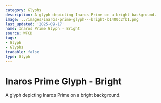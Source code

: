 ```yaml
---
category: Glyphs
description: A glyph depicting Inaros Prime on a bright background.
image: ../images/inaros-prime-glyph---bright-b1400c2fb1.png
last_updated: '2025-09-17'
name: Inaros Prime Glyph - Bright
source: WFCD
tags:
- Glyph
- Glyphs
tradable: false
type: Glyph
---
```


# Inaros Prime Glyph - Bright

A glyph depicting Inaros Prime on a bright background.


